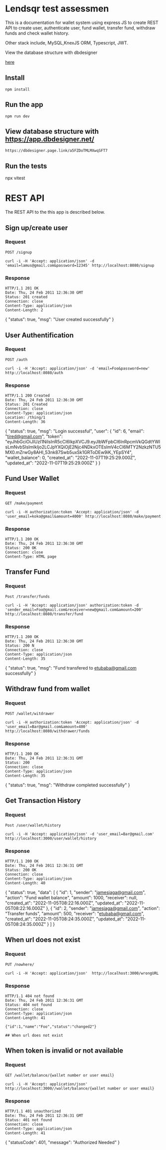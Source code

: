 # Lendsqr test assessmen

This is a documentation for wallet system using express JS to create REST
API to create user, authenticate user, fund wallet, transfer fund, withdraw funds and check wallet history.

Other stack include, MySQL,KnexJS ORM, Typescript, JWT. <br/>

View the database structure with dbdesigner <p><a href="https://dbdesigner.page.link/a5FZDoTMLMXwqSFT7">here</a></p>

## Install

    npm install

## Run the app

    npm run dev

## View database structure with https://app.dbdesigner.net/

    https://dbdesigner.page.link/a5FZDoTMLMXwqSFT7

## Run the tests

npx vitest

# REST API

The REST API to the this app is described below.

## Sign up/create user

### Request

`POST /signup`

    curl -i -H 'Accept: application/json' -d 'email=lamus@gmail.com&password=12345' http://localhost:8080/signup

### Response

    HTTP/1.1 201 OK
    Date: Thu, 24 Feb 2011 12:36:30 GMT
    Status: 201 created
    Connection: close
    Content-Type: application/json
    Content-Length: 2

{
"status": true,
"msg": "User created successfully"
}

## User Authentification

### Request

`POST /auth`

    curl -i -H 'Accept: application/json' -d 'email=Foo&password=new' http://localhost:8080/auth

### Response

    HTTP/1.1 200 Created
    Date: Thu, 24 Feb 2011 12:36:30 GMT
    Status: 201 Created
    Connection: close
    Content-Type: application/json
    Location: /thing/1
    Content-Length: 36

{
"status": true,
"msg": "Login successful",
"user": {
"id": 6,
"email": "tired@gmail.com",
"token": "eyJhbGciOiJIUzI1NiIsInR5cCI6IkpXVCJ9.eyJlbWFpbCI6InRpcmVkQGdtYWlsLmNvbSIsImlkIjo2LCJpYXQiOjE2Njc4NDkxOTEsImV4cCI6MTY2NzkzNTU5MX0.mZrwGy8AHl_53nk87Swb5uxSk1GRToDEw9iK_YEpSY4",
"wallet_balance": 0,
"created_at": "2022-11-07T19:25:29.000Z",
"updated_at": "2022-11-07T19:25:29.000Z"
}
}

## Fund User Wallet

### Request

`GET /make/payment`

    curl -i -H authorization:token 'Accept: application/json' -d 'user_email=koko@gmail&amount=4000' http://localhost:8080/make/payment

### Response

    HTTP/1.1 200 OK
    Date: Thu, 24 Feb 2011 12:36:30 GMT
    Status: 200 OK
    Connection: close
    Content-Type: HTML page

## Transfer Fund

### Request

`Post /transfer/funds`

    curl -i -H 'Accept: application/json' authorization:token -d 'sender_email=Foo@gmail.com&receiver=new@gmail.com&amount=200' http://localhost:8080/transfer/fund

### Response

    HTTP/1.1 200 OK
    Date: Thu, 24 Feb 2011 12:36:30 GMT
    Status: 200 N
    Connection: close
    Content-Type: application/json
    Content-Length: 35

{
"status": true,
"msg": "Fund transfered to etubaba@gmail.com successfully"
}

## Withdraw fund from wallet

### Request

`POST /wallet/witdrawer`

    curl -i -H authorization:token 'Accept: application/json' -d 'user_email=Bar@gmail.com&amount=400' http://localhost:8080/withdrawer/funds

### Response

    HTTP/1.1 200 OK
    Date: Thu, 24 Feb 2011 12:36:31 GMT
    Status: 200
    Connection: close
    Content-Type: application/json
    Content-Length: 35

{
"status": true,
"msg": "Withdraw completed successfully"
}

## Get Transaction History

### Request

`Post /user/wallet/history`

    curl -i -H 'Accept: application/json' -d 'user_email=Bar@gmail.com' http://localhost:3000/user/wallet/history

### Response

    HTTP/1.1 200 OK
    Date: Thu, 24 Feb 2011 12:36:31 GMT
    Status: 200 OK
    Connection: close
    Content-Type: application/json
    Content-Length: 40

{
"status": true,
"data": [
{
"id": 1,
"sender": "jamesjaga@gmail.com",
"action": "Fund wallet balance",
"amount": 1000,
"receiver": null,
"created_at": "2022-11-05T08:22:16.000Z",
"updated_at": "2022-11-05T08:22:16.000Z"
},
{
"id": 2,
"sender": "jamesjaga@gmail.com",
"action": "Transfer funds",
"amount": 500,
"receiver": "etubaba@gmail.com",
"created_at": "2022-11-05T08:24:35.000Z",
"updated_at": "2022-11-05T08:24:35.000Z"
}
]
}

## When url does not exist

### Request

`PUT /nowhere/`

    curl -i -H 'Accept: application/json'  http://localhost:3000/wrongURL

### Response

    HTTP/1.1 404 not found
    Date: Thu, 24 Feb 2011 12:36:31 GMT
    Status: 404 not found
    Connection: close
    Content-Type: application/json
    Content-Length: 41

    {"id":1,"name":"Foo","status":"changed2"}

    ## When url does not exist

## When token is invalid or not available

### Request

`GET /wallet/balance/{wallet number or user email}`

    curl -i -H 'Accept: application/json'  http://localhost:3000//wallet/balance/{wallet number or user email}

### Response

    HTTP/1.1 401 unauthorized
    Date: Thu, 24 Feb 2011 12:36:31 GMT
    Status: 401 not found
    Connection: close
    Content-Type: application/json
    Content-Length: 41

{
"statusCode": 401,
"message": "Authorized Needed"
}

